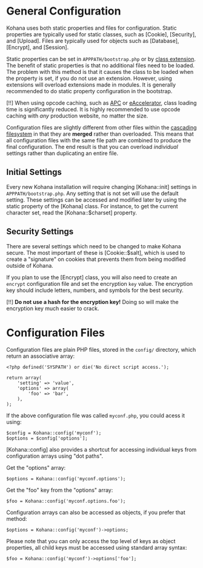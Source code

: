 # General Configuration

Kohana uses both static properties and files for configuration. Static properties are typically used for static classes, such as [Cookie], [Security], and [Upload]. Files are typically used for objects such as [Database], [Encrypt], and [Session].

Static properties can be set in `APPPATH/bootstrap.php` or by [class extension](using.autoloading#class-extension). The benefit of static properties is that no additional files need to be loaded. The problem with this method is that it causes the class to be loaded when the property is set, if you do not use an extension. However, using extensions will overload extensions made in modules. It is generally recommended to do static property configuration in the bootstrap.

[!!] When using opcode caching, such as [APC](http://php.net/apc) or [eAccelerator](http://eaccelerator.org/), class loading time is significantly reduced. It is highly recommended to use opcode caching with *any* production website, no matter the size.

Configuration files are slightly different from other files within the [cascading filesystem](about.filesystem) in that they are **merged** rather than overloaded. This means that all configuration files with the same file path are combined to produce the final configuration. The end result is that you can overload *individual* settings rather than duplicating an entire file.

## Initial Settings

Every new Kohana installation will require changing [Kohana::init] settings in `APPPATH/bootstrap.php`. Any setting that is not set will use the default setting. These settings can be accessed and modified later by using the static property of the [Kohana] class. For instance, to get the current character set, read the [Kohana::$charset] property.

## Security Settings

There are several settings which need to be changed to make Kohana secure. The most important of these is [Cookie::$salt], which is used to create a "signature" on cookies that prevents them from being modified outside of Kohana.

If you plan to use the [Encrypt] class, you will also need to create an `encrypt` configuration file and set the encryption `key` value. The encryption key should include letters, numbers, and symbols for the best security.

[!!] **Do not use a hash for the encryption key!** Doing so will make the encryption key much easier to crack.

# Configuration Files

Configuration files are plain PHP files, stored in the `config/` directory, which return an associative array:

    <?php defined('SYSPATH') or die('No direct script access.');

    return array(
        'setting' => 'value',
        'options' => array(
            'foo' => 'bar',
        ),
    );

If the above configuration file was called `myconf.php`, you could acess it using:

    $config = Kohana::config('myconf');
    $options = $config['options'];

[Kohana::config] also provides a shortcut for accessing individual keys from configuration arrays using "dot paths".

Get the "options" array:

    $options = Kohana::config('myconf.options');

Get the "foo" key from the "options" array:

    $foo = Kohana::config('myconf.options.foo');

Configuration arrays can also be accessed as objects, if you prefer that method:

    $options = Kohana::config('myconf')->options;

Please note that you can only access the top level of keys as object properties, all child keys must be accessed using standard array syntax:

    $foo = Kohana::config('myconf')->options['foo'];
